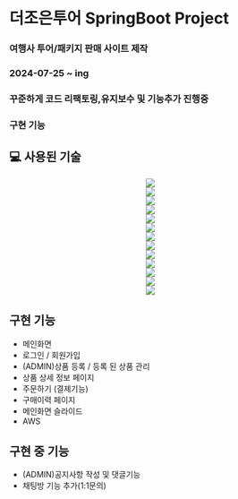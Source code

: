 # 더조은투어 SpringBoot Project
### 여행사 투어/패키지 판매 사이트 제작
### 2024-07-25 ~ ing 
### 꾸준하게 코드 리팩토링,유지보수 및 기능추가 진행중
### 구현 기능

## 💻 사용된 기술
<div align=center>
<img src="https://img.shields.io/badge/springboot-6DB33F?style=for-the-badge&logo=springboot&logoColor=white">
  <br>
<img src="https://img.shields.io/badge/Spring Security-6DB33F?style=for-the-badge&logo=Spring Security&logoColor=white">
  <br>
<img src="https://img.shields.io/badge/Hibernate-59666C?style=for-the-badge&logo=Hibernate&logoColor=white">
  <br>
<img src="https://img.shields.io/badge/MySQL-4479A1?style=for-the-badge&logo=MySQL&logoColor=white">
  <br>
<img src="https://img.shields.io/badge/JavaScript-F7DF1E?style=for-the-badge&logo=JavaScript&logoColor=white">
  <br>
<img src="https://img.shields.io/badge/Thymeleaf-005F0F?style=for-the-badge&logo=Thymeleaf&logoColor=white">
  <br>
<img src="https://img.shields.io/badge/HTML5-E34F26?style=for-the-badge&logo=HTML5&logoColor=white">
  <br>
<img src="https://img.shields.io/badge/CSS3-1572B6?style=for-the-badge&logo=CSS3&logoColor=white">
 <br>
<img src="https://img.shields.io/badge/Amazon AWS-232F3E?style=flat-square&logo=amazonaws&logoColor=white"/>
<br>
<img src="https://img.shields.io/badge/Bootstrapap-7952B3?style=flat-square&logo=bootstrap&logoColor=white"/>
<br>
<img src="https://img.shields.io/badge/Git-F05032?style=flat-square&logo=git&logoColor=white"/>
<br>
<img src="https://img.shields.io/badge/GitHub-181717?style=flat-square&logo=GitHub&logoColor=white"/>
<br>
<img src="https://img.shields.io/badge/MariaDB-003545?style=flat-square&logo=mariaDB&logoColor=white"/>
</div>
<h2>구현 기능</h2>
<ul>
  <li>메인화면</li>
  <li>로그인 / 회원가입</li>
  <li>(ADMIN)상품 등록 / 등록 된 상품 관리</li>
  <li>상품 상세 정보 페이지</li>
  <li>주문하기 (결제기능)</li>
  <li>구매이력 페이지</li>
  <li>메인화면 슬라이드</li>
  <li>AWS</li>
</ul>
<h2>구현 중 기능</h2>
<ul>
<li>(ADMIN)공지사항 작성 및 댓글기능</li>  
<li>채팅방 기능 추가(1:1문의)</li>
</ul>
